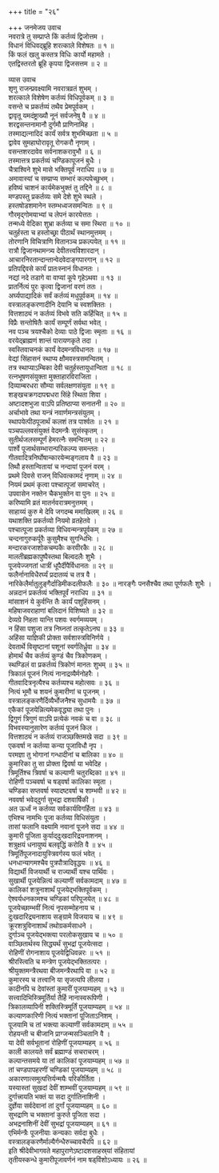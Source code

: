 +++
title = "२६"

+++
जनमेजय उवाच  
नवरात्रे तु सम्प्राप्ते किं कर्तव्यं द्विजोत्तम ।  
विधानं विधिवद्‌ब्रूहि शरत्काले विशेषतः ॥ १ ॥  
किं फलं खलु कस्तत्र विधिः कार्यो महामते ।  
एतद्विस्तरतो ब्रूहि कृपया द्विजसत्तम ॥ २ ॥  
  
व्यास उवाच  
शृणु राजन्प्रवक्ष्यामि नवरात्रव्रतं शुभम् ।  
शरत्काले विशेषेण कर्तव्यं विधिपूर्वकम् ॥ ३ ॥  
वसन्ते च प्रकर्तव्यं तथैव प्रेमपूर्वकम् ।  
द्वावृतू यमदंष्ट्राख्यौ नूनं सर्वजनेषु वै ॥ ४ ॥  
शरद्वसन्तनामानौ दुर्गमौ प्राणिनामिह ।  
तस्माद्यत्नादिदं कार्यं सर्वत्र शुभमिच्छता ॥ ५ ॥  
द्वावेव सुमहाघोरावृतू रोगकरौ नृणाम् ।  
वसन्तशरदावेव सर्वनाशकरावुभौ ॥ ६ ॥  
तस्मात्तत्र प्रकर्तव्यं चण्डिकापूजनं बुधैः ।  
चैत्राश्विने शुभे मासे भक्तिपूर्वं नराधिप ॥ ७ ॥  
अमावास्यां च सम्प्राप्य सम्भारं कल्पयेच्छुभम् ।  
हविष्यं चाशनं कार्यमेकभुक्तं तु तद्दिने ॥ ८ ॥  
मण्डपस्तु प्रकर्तव्यः समे देशे शुभे स्थले ।  
हस्तषोडशमानेन स्तम्भध्वजसमन्वितः ॥ ९ ॥  
गौरमृद्‌गोमयाभ्यां च लेपनं कारयेत्ततः ।  
तन्मध्ये वेदिका शुभ्रा कर्तव्या च समा स्थिरा ॥ १० ॥  
चतुर्हस्ता च हस्तोच्छ्रा पीठार्थं स्थानमुत्तमम् ।  
तोरणानि विचित्राणि वितानञ्च प्रकल्पयेत् ॥ ११ ॥  
रात्रौ द्विजानथामन्त्र्य देवीतत्त्वविशारदान् ।  
आचारनिरतान्दान्तान्वेदवेदाङ्गपारगान् ॥ १२ ॥  
प्रतिपद्दिवसे कार्यं प्रातःस्नानं विधानतः ।  
नद्यां नदे तडागे वा वाप्यां कूपे गृहेऽथवा ॥ १३ ॥  
प्रातर्नित्यं पुरः कृत्वा द्विजानां वरणं ततः ।  
अर्घ्यपाद्यादिकं सर्वं कर्तव्यं मधुपूर्वकम् ॥ १४ ॥  
वस्त्रालङ्करणादीनि देयानि च स्वशक्तितः ।  
वित्तशाठ्यं न कर्तव्यं विभवे सति कर्हिचित् ॥ १५ ॥  
विप्रैः सन्तोषितैः कार्यं सम्पूर्णं सर्वथा भवेत् ।  
नव पञ्च त्रयश्चैको देव्याः पाठे द्विजाः स्मृताः ॥ १६ ॥  
वरयेद्‌ब्राह्मणं शान्तं पारायणकृते तदा ।  
स्वस्तिवाचनकं कार्यं वेदमन्त्रविधानतः ॥ १७ ॥  
वेद्यां सिंहासनं स्थाप्य क्षौमवस्त्रसमन्वितम् ।  
तत्र स्थाप्याऽम्बिका देवी चतुर्हस्तायुधान्विता ॥ १८ ॥  
रत्नभूषणसंयुक्ता मुक्ताहारविराजिता ।  
दिव्याम्बरधरा सौ‌म्या सर्वलक्षणसंयुता ॥ १९ ॥  
शङ्खचक्रगदापद्मधरा सिंहे स्थिता शिवा ।  
अष्टादशभुजा वाऽपि प्रतिष्ठाप्या सनातनी ॥ २० ॥  
अर्चाभावे तथा यन्त्रं नवार्णमन्त्रसंयुतम् ।  
स्थापयेत्पीठपूजार्थं कलशं तत्र पार्श्वतः ॥ २१ ॥  
पञ्चपल्लवसंयुक्तं वेदमन्त्रैः सुसंस्कृतम् ।  
सुतीर्थजलसम्पूर्णं हेमरत्नैः समन्वितम् ॥ २२ ॥  
पार्श्वे पूजार्थसम्भारान्परिकल्प्य समन्ततः ।  
गीतवादित्रनिर्घोषान्कारयेन्मङ्गलाय वै ॥ २३ ॥  
तिथौ हस्तान्वितायां च नन्दायां पूजनं वरम् ।  
प्रथमे दिवसे राजन् विधिवत्कामदं नृणाम् ॥ २४ ॥  
नियमं प्रथमं कृत्वा पश्चात्पूजां समाचरेत् ।  
उपवासेन नक्तेन चैकभुक्तेन वा पुनः ॥ २५ ॥  
करिष्यामि व्रतं मातर्नवरात्रमनुत्तमम् ।  
साहाय्यं कुरु मे देवि जगदम्ब ममाखिलम् ॥ २६ ॥  
यथाशक्ति प्रकर्तव्यो नियमो व्रतहेतवे ।  
पश्चात्पूजा प्रकर्तव्या विधिवन्मन्त्रपूर्वकम् ॥ २७ ॥  
चन्दनागुरुकर्पूरैः कुसुमैश्च सुगन्धिभिः ।  
मन्दारकरजाशोकचम्पकैः करवीरकैः ॥ २८ ॥  
मालतीब्रह्मकापुष्पैस्तथा बिल्वदलैः शुभैः ।  
पूजयेज्जगतां धात्रीं धूपैर्दीपैर्विधानतः ॥ २९ ॥  
फलैर्नानाविधैरर्घ्यं प्रदातव्यं च तत्र वै ।  
नारिकेलैर्मातुलुङ्गैर्दाडिमीकदलीफलैः ॥ ३० ॥
नारङ्गैः पनसैश्चैव तथा पूर्णफलैः शुभैः ।  
अन्नदानं प्रकर्तव्यं भक्तिपूर्वं नराधिप ॥ ३१ ॥  
मांसाशनं ये कुर्वन्ति तैः कार्यं पशुहिंसनम् ।  
महिषाजवराहाणां बलिदानं विशिष्यते ॥ ३२ ॥  
देव्यग्रे निहता यान्ति पशवः स्वर्गमव्ययम् ।  
न हिंसा पशुजा तत्र निघ्नतां तत्कृतेऽनघ ॥ ३३ ॥  
अहिंसा याज्ञिकी प्रोक्ता सर्वशास्त्रविनिर्णये ।  
देवतार्थे विसृष्टानां पशूनां स्वर्गतिर्ध्रुवा ॥ ३४ ॥  
होमार्थं चैव कर्तव्यं कुण्डं चैव त्रिकोणकम् ।  
स्थण्डिलं वा प्रकर्तव्यं त्रिकोणं मानतः शुभम् ॥ ३५ ॥  
त्रिकालं पूजनं नित्यं नानाद्रव्यैर्मनोहरैः ।  
गीतवादित्रनृत्यैश्च कर्तव्यश्च महोत्सवः ॥ ३६ ॥  
नित्यं भूमौ च शयनं कुमारीणां च पूजनम् ।  
वस्त्रालङ्करणैर्दिव्यैर्भोजनैश्च सुधामयैः ॥ ३७ ॥  
एकैकां पूजयेन्नित्यमेकवृद्ध्या तथा पुनः ।  
द्विगुणं त्रिगुणं वाऽपि प्रत्येकं नवकं च वा ॥ ३८ ॥  
विभवस्यानुसारेण कर्तव्यं पूजनं किल ।  
वित्तशाठ्यं न कर्तव्यं राजञ्छक्तिमखे सदा ॥ ३९ ॥  
एकवर्षा न कर्तव्या कन्या पूजाविधौ नृप ।  
परमज्ञा तु भोगानां गन्धादीनां च बालिका ॥ ४० ॥  
कुमारिका तु सा प्रोक्ता द्विवर्षा या भवेदिह ।  
त्रिमूर्तिश्च त्रिवर्षा च कल्याणी चतुरब्दिका ॥ ४१ ॥  
रोहिणी पञ्चवर्षा च षड्‌वर्षा कालिका स्मृता ।  
चण्डिका सप्तवर्षा स्यादष्टवर्षा च शाम्भवी ॥ ४२ ॥  
नववर्षा भवेद्‌दुर्गा सुभद्रा दशवार्षिकी ।  
अत ऊर्ध्वं न कर्तव्या सर्वकार्यविगर्हिता ॥ ४३ ॥  
एभिश्च नामभिः पूजा कर्तव्या विधिसंयुता ।  
तासां फलानि वक्ष्यामि नवानां पूजने सदा ॥ ४४ ॥  
कुमारी पूजिता कुर्याद्‌दुःखदारिद्रयनाशनम् ।  
शत्रुक्षयं धनायुष्यं बलवृद्धिं करोति वै ॥ ४५ ॥  
त्रिमूर्तिपूजनादायुस्त्रिवर्गस्य फलं भवेत् ।  
धनधान्यागमश्चैव पुत्रपौत्रादिवृद्धयः ॥ ४६ ॥  
विद्यार्थी विजयार्थी च राज्यार्थी यश्च पार्थिवः ।  
सुखार्थी पूजयेन्नित्यं कल्याणीं सर्वकामदाम् ॥ ४७ ॥  
कालिकां शत्रुनाशार्थं पूजयेद्‌भक्तिपूर्वकम् ।  
ऐश्वर्यधनकामश्च चण्डिकां परिपूजयेत् ॥ ४८ ॥  
पूजयेच्छाम्भवीं नित्यं नृपसम्मोहनाय च ।  
दुःखदारिद्र्यनाशाय सङ्ग्रामे विजयाय च ॥ ४९ ॥  
क्रूरशत्रुविनाशार्थं तथोग्रकर्मसाधने ।  
दुर्गाञ्च पूजयेद्‌भक्त्या परलोकसुखाय च ॥ ५० ॥  
वाञ्छितार्थस्य सिद्ध्यर्थं सुभद्रां पूजयेत्सदा ।  
रोहिणीं रोगनाशाय पूजयेद्विधिवन्नरः ॥ ५१ ॥  
श्रीरस्त्विति च मन्त्रेण पूजयेद्‌भक्तितत्परः ।  
श्रीयुक्तमन्त्रैरथवा बीजमन्त्रैरथापि वा ॥ ५२ ॥  
कुमारस्य च तत्त्वानि या सृजत्यपि लीलया ।  
कादीनपि च देवांस्तां कुमारीं पूजयाम्यहम् ॥ ५३ ॥  
सत्त्वादिभिस्त्रिमूर्तिर्या तैर्हि नानास्वरूपिणी ।  
त्रिकालव्यापिनी शक्तिस्त्रिमूर्तिं पूजयाम्यहम् ॥ ५४ ॥  
कल्याणकारिणी नित्यं भक्तानां पूजिताऽनिशम् ।  
पूजयामि च तां भक्त्या कल्याणीं सर्वकामदाम् ॥ ५५ ॥  
रोहयन्ती च बीजानि प्राग्जन्मसञ्चितानि वै ।  
या देवी सर्वभूतानां रोहिणीं पूजयाम्यहम् ॥ ५६ ॥  
काली कालयते सर्वं ब्रह्माण्डं सचराचरम् ।  
कल्पान्तसमये या तां कालिकां पूजयाम्यहम् ॥ ५७ ॥  
तां चण्डपापहरणीं चण्डिकां पूजयाम्यहम् ॥ ५८ ॥  
अकारणात्समुत्पत्तिर्यन्मयैः परिकीर्तिता ।  
यस्यास्तां सुखदां देवीं शाम्भवीं पूजयाम्यहम् ॥ ५९ ॥  
दुर्गात्त्रायति भक्तं या सदा दुर्गातिनाशिनी ।  
दुर्ज्ञेया सर्वदेवानां तां दुर्गां पूजयाम्यहम् ॥ ६० ॥  
सुभद्राणि च भक्तानां कुरुते पूजिता सदा ।  
अभद्रनाशिनीं देवीं सुभद्रां पूजयाम्यहम् ॥ ६१ ॥  
एभिर्मन्त्रैः पूजनीयाः कन्यकाः सर्वदा बुधैः ।  
वस्त्रालङ्करणैर्माल्यैर्गन्धैरुच्चावचैरपि ॥ ६२ ॥  
इति श्रीदेवीभागवते महापुराणेऽष्टादशसाहस्र्यां संहितायां  
तृतीयस्कन्धे कुमारीपूजावर्णनं नाम षड्‌विंशोऽध्यायः ॥ २६ ॥
